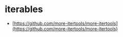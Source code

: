 # iterables

* [https://github.com/more-itertools/more-itertools](https://github.com/more-itertools/more-itertools)

